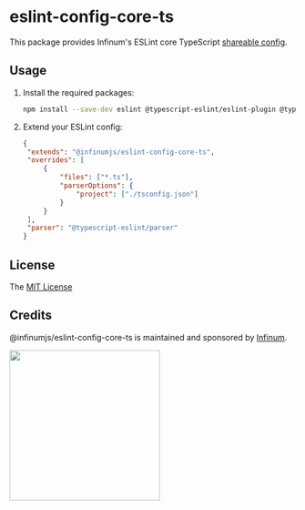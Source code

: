 # eslint-config-core-ts

This package provides Infinum's ESLint core TypeScript [shareable config](https://eslint.org/docs/developer-guide/shareable-configs.html).

## Usage

1. Install the required packages:

   ```sh
   npm install --save-dev eslint @typescript-eslint/eslint-plugin @typescript-eslint/parser @infinumjs/eslint-config-core-ts
   ```

2. Extend your ESLint config:

   ```json
   {
   	"extends": "@infinumjs/eslint-config-core-ts",
   	"overrides": [
   		{
   			"files": ["*.ts"],
   			"parserOptions": {
   				"project": ["./tsconfig.json"]
   			}
   		}
   	],
   	"parser": "@typescript-eslint/parser"
   }
   ```

## License

The [MIT License](../LICENSE)

## Credits

@infinumjs/eslint-config-core-ts is maintained and sponsored by
[Infinum](https://www.infinum.com).

<img src="https://infinum.com/infinum.png" width="264">
